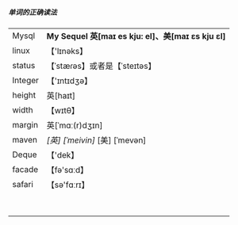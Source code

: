 ##### 单词的正确读法

|         |                                                             |
| ------- | ----------------------------------------------------------- |
| Mysql   | **My Sequel**     **英[maɪ es kju: el]、美[maɪ ɛs kju ɛl]** |
| linux   | 【'lɪnəks】                                                 |
| status  | 【ˈstæɾəs】或者是【ˈsteɪtəs】                               |
| Integer | 【'ɪntɪdʒə】                                                |
| height  | 英[haɪt]                                                    |
| width   | 【wɪtθ】                                                    |
| margin  | 英[ˈmɑː(r)dʒɪn]                                             |
| maven   | *[英] [ˈmeivin]* [美] [ˈmevən]                              |
| Deque   | 【'dek】                                                    |
| facade  | 【fə'sɑːd】                                                 |
| safari  | 【sə'fɑːrɪ】                                                |
|         |                                                             |
|         |                                                             |
|         |                                                             |
|         |                                                             |
|         |                                                             |
|         |                                                             |
|         |                                                             |
|         |                                                             |

